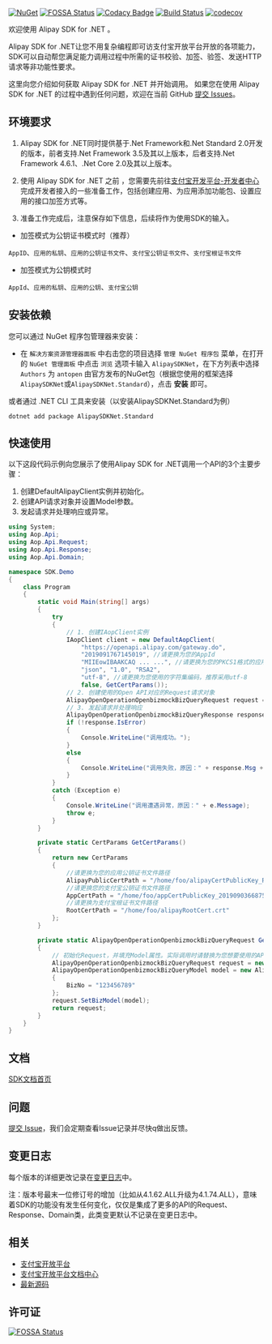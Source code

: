 [![NuGet](https://badge.fury.io/nu/AlipaySDKNet.Standard.svg)](https://badge.fury.io/nu/AlipaySDKNet.Standard)
[![FOSSA Status](https://app.fossa.com/api/projects/git%2Bgithub.com%2Falipay%2Falipay-sdk-net-all.svg?type=shield)](https://app.fossa.com/projects/git%2Bgithub.com%2Falipay%2Falipay-sdk-net-all?ref=badge_shield)
[![Codacy Badge](https://api.codacy.com/project/badge/Grade/068a5b3d1b984234bedba4cc8647ff8c)](https://www.codacy.com/manual/antopen/alipay-sdk-net-all?utm_source=github.com&amp;utm_medium=referral&amp;utm_content=alipay/alipay-sdk-net-all&amp;utm_campaign=Badge_Grade)
[![Build Status](https://www.travis-ci.org/alipay/alipay-sdk-net-all.svg?branch=dev)](https://www.travis-ci.org/alipay/alipay-sdk-net-all)
[![codecov](https://codecov.io/gh/alipay/alipay-sdk-java-all/branch/dev/graph/badge.svg)](https://codecov.io/gh/alipay/alipay-sdk-java-all)

欢迎使用 Alipay SDK for .NET 。

Alipay SDK for .NET让您不用复杂编程即可访支付宝开放平台开放的各项能力，SDK可以自动帮您满足能力调用过程中所需的证书校验、加签、验签、发送HTTP请求等非功能性要求。

这里向您介绍如何获取 Alipay SDK for .NET 并开始调用。
如果您在使用 Alipay SDK for .NET 的过程中遇到任何问题，欢迎在当前 GitHub [提交 Issues](https://github.com/alipay/alipay-sdk-net-all/issues/new)。

## 环境要求
1. Alipay SDK for .NET同时提供基于.Net Framework和.Net Standard 2.0开发的版本，前者支持.Net Framework 3.5及其以上版本，后者支持.Net Framework 4.6.1、.Net Core 2.0及其以上版本。

2. 使用 Alipay SDK for .NET 之前 ，您需要先前往[支付宝开发平台-开发者中心](https://openhome.alipay.com/platform/developerIndex.htm)完成开发者接入的一些准备工作，包括创建应用、为应用添加功能包、设置应用的接口加签方式等。

3. 准备工作完成后，注意保存如下信息，后续将作为使用SDK的输入。

* 加签模式为公钥证书模式时（推荐）

`AppID`、`应用的私钥`、`应用的公钥证书文件`、`支付宝公钥证书文件`、`支付宝根证书文件`

* 加签模式为公钥模式时

`AppId`、`应用的私钥`、`应用的公钥`、`支付宝公钥`

## 安装依赖
您可以通过 NuGet 程序包管理器来安装：

* 在 `解决方案资源管理器面板` 中右击您的项目选择 `管理 NuGet 程序包` 菜单，在打开的 `NuGet 管理面板` 中点击 `浏览` 选项卡输入 `AlipaySDKNet`，在下方列表中选择 `Authors` 为 `antopen` 由官方发布的NuGet包（根据您使用的框架选择`AlipaySDKNet`或`AlipaySDKNet.Standard`），点击 **安装** 即可。

或者通过 .NET CLI 工具来安装（以安装AlipaySDKNet.Standard为例）

    dotnet add package AlipaySDKNet.Standard

## 快速使用
以下这段代码示例向您展示了使用Alipay SDK for .NET调用一个API的3个主要步骤：
1. 创建DefaultAlipayClient实例并初始化。
2. 创建API请求对象并设置Model参数。
3. 发起请求并处理响应或异常。

```csharp
using System;
using Aop.Api;
using Aop.Api.Request;
using Aop.Api.Response;
using Aop.Api.Domain;

namespace SDK.Demo
{
    class Program
    {
        static void Main(string[] args)
        {
            try
            {
                // 1. 创建IAopClient实例
                IAopClient client = new DefaultAopClient(
                    "https://openapi.alipay.com/gateway.do",
                    "2019091767145019", //请更换为您的AppId
                    "MIIEowIBAAKCAQ ... ...", //请更换为您的PKCS1格式的应用私钥
                    "json", "1.0", "RSA2",
                    "utf-8", //请更换为您使用的字符集编码，推荐采用utf-8
                    false, GetCertParams());
                // 2. 创建使用的Open API对应的Request请求对象
                AlipayOpenOperationOpenbizmockBizQueryRequest request = GetRequest();
                // 3. 发起请求并处理响应
                AlipayOpenOperationOpenbizmockBizQueryResponse response = client.CertificateExecute(request);
                if (!response.IsError)
                {
                    Console.WriteLine("调用成功。");
                }
                else
                {
                    Console.WriteLine("调用失败，原因：" + response.Msg + "，" + response.SubMsg);
                }
            }
            catch (Exception e)
            {
                Console.WriteLine("调用遭遇异常，原因：" + e.Message);
                throw e;
            }
        }

        private static CertParams GetCertParams()
        {
            return new CertParams
            {
                //请更换为您的应用公钥证书文件路径
                AlipayPublicCertPath = "/home/foo/alipayCertPublicKey_RSA2.crt",
                //请更换您的支付宝公钥证书文件路径
                AppCertPath = "/home/foo/appCertPublicKey_2019090366875133.crt",
                //请更换为支付宝根证书文件路径
                RootCertPath = "/home/foo/alipayRootCert.crt"
            };
        }

        private static AlipayOpenOperationOpenbizmockBizQueryRequest GetRequest()
        {
            // 初始化Request，并填充Model属性。实际调用时请替换为您想要使用的API对应的Request对象。
            AlipayOpenOperationOpenbizmockBizQueryRequest request = new AlipayOpenOperationOpenbizmockBizQueryRequest();
            AlipayOpenOperationOpenbizmockBizQueryModel model = new AlipayOpenOperationOpenbizmockBizQueryModel
            {
                BizNo = "123456789"
            };
            request.SetBizModel(model);
            return request;
        }
    }
}
```

## 文档
[SDK文档首页](https://docs.open.alipay.com/54/103419/)

## 问题
[提交 Issue](https://github.com/alipay/alipay-sdk-net-all/issues/new)，我们会定期查看Issue记录并尽快q做出反馈。

## 变更日志
每个版本的详细更改记录在[变更日志](./CHANGELOG)中。

注：版本号最末一位修订号的增加（比如从4.1.62.ALL升级为4.1.74.ALL），意味着SDK的功能没有发生任何变化，仅仅是集成了更多的API的Request、Response、Domain类，此类变更默认不记录在变更日志中。

## 相关
* [支付宝开放平台](https://open.alipay.com/platform/home.htm)
* [支付宝开放平台文档中心](https://docs.open.alipay.com/catalog)
* [最新源码](https://github.com/alipay/alipay-sdk-net-all)

## 许可证
[![FOSSA Status](https://app.fossa.com/api/projects/git%2Bgithub.com%2Falipay%2Falipay-sdk-java-all.svg?type=large)](https://app.fossa.com/projects/git%2Bgithub.com%2Falipay%2Falipay-sdk-java-all?ref=badge_large)
